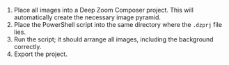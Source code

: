1. Place all images into a Deep Zoom Composer project. This will automatically create the necessary image pyramid.
2. Place the PowerShell script into the same directory where the `.dzprj` file lies.
3. Run the script; it should arrange all images, including the background correctly.
4. Export the project.